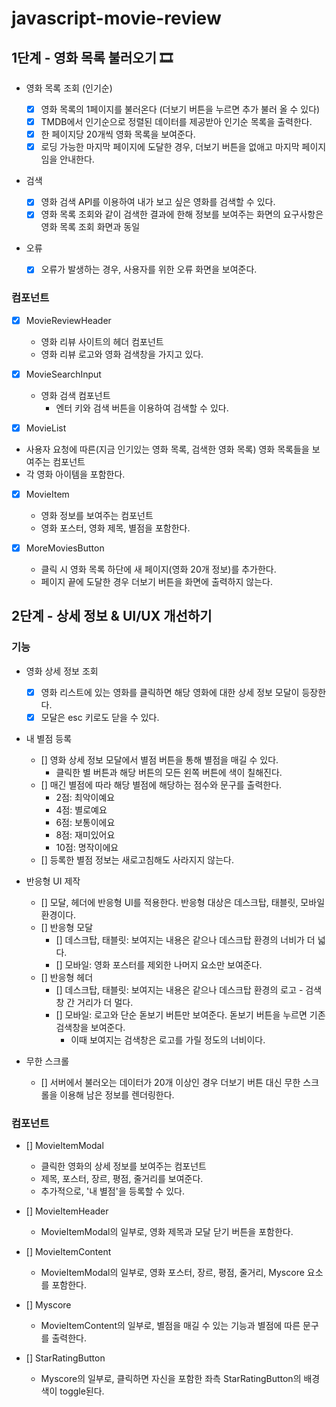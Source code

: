 # javascript-movie-review

## 1단계 - 영화 목록 불러오기 🎞

- 영화 목록 조회 (인기순)

  - [x] 영화 목록의 1페이지를 불러온다 (더보기 버튼을 누르면 추가 불러 올 수 있다)
  - [x] TMDB에서 인기순으로 정렬된 데이터를 제공받아 인기순 목록을 출력한다.
  - [x] 한 페이지당 20개씩 영화 목록을 보여준다.
  - [x] 로딩 가능한 마지막 페이지에 도달한 경우, 더보기 버튼을 없애고 마지막 페이지임을 안내한다.

- 검색

  - [x] 영화 검색 API를 이용하여 내가 보고 싶은 영화를 검색할 수 있다.
  - [x] 영화 목록 조회와 같이 검색한 결과에 한해 정보를 보여주는 화면의 요구사항은 영화 목록 조회 화면과 동일

- 오류
  - [x] 오류가 발생하는 경우, 사용자를 위한 오류 화면을 보여준다.

### 컴포넌트

- [x] MovieReviewHeader

  - 영화 리뷰 사이트의 헤더 컴포넌트
  - 영화 리뷰 로고와 영화 검색창을 가지고 있다.

- [x] MovieSearchInput

  - 영화 검색 컴포넌트
    - 엔터 키와 검색 버튼을 이용하여 검색할 수 있다.

- [x] MovieList
- 사용자 요청에 따른(지금 인기있는 영화 목록, 검색한 영화 목록) 영화 목록들을 보여주는 컴포넌트
- 각 영화 아이템을 포함한다.

- [x] MovieItem

  - 영화 정보를 보여주는 컴포넌트
  - 영화 포스터, 영화 제목, 별점을 포함한다.

- [x] MoreMoviesButton
  - 클릭 시 영화 목록 하단에 새 페이지(영화 20개 정보)를 추가한다.
  - 페이지 끝에 도달한 경우 더보기 버튼을 화면에 출력하지 않는다.

## 2단계 - 상세 정보 & UI/UX 개선하기

### 기능

- 영화 상세 정보 조회

  - [x] 영화 리스트에 있는 영화를 클릭하면 해당 영화에 대한 상세 정보 모달이 등장한다.
  - [x] 모달은 esc 키로도 닫을 수 있다.

- 내 별점 등록

  - [] 영화 상세 정보 모달에서 별점 버튼을 통해 별점을 매길 수 있다.
    - 클릭한 별 버튼과 해당 버튼의 모든 왼쪽 버튼에 색이 칠해진다.
  - [] 매긴 별점에 따라 해당 별점에 해당하는 점수와 문구를 출력한다.
    - 2점: 최악이예요
    - 4점: 별로예요
    - 6점: 보통이에요
    - 8점: 재미있어요
    - 10점: 명작이에요
  - [] 등록한 별점 정보는 새로고침해도 사라지지 않는다.

- 반응형 UI 제작

  - [] 모달, 헤더에 반응형 UI를 적용한다.
    반응형 대상은 데스크탑, 태블릿, 모바일 환경이다.
  - [] 반응형 모달
    - [] 데스크탑, 태블릿: 보여지는 내용은 같으나 데스크탑 환경의 너비가 더 넓다.
    - [] 모바일: 영화 포스터를 제외한 나머지 요소만 보여준다.
  - [] 반응형 헤더
    - [] 데스크탑, 태블릿: 보여지는 내용은 같으나 데스크탑 환경의 로고 - 검색창 간 거리가 더 멀다.
    - [] 모바일: 로고와 단순 돋보기 버튼만 보여준다. 돋보기 버튼을 누르면 기존 검색창을 보여준다.
      - 이때 보여지는 검색창은 로고를 가릴 정도의 너비이다.

- 무한 스크롤
  - [] 서버에서 불러오는 데이터가 20개 이상인 경우 더보기 버튼 대신 무한 스크롤을 이용해 남은 정보를 렌더링한다.

### 컴포넌트

- [] MovieItemModal

  - 클릭한 영화의 상세 정보를 보여주는 컴포넌트
  - 제목, 포스터, 장르, 평점, 줄거리를 보여준다.
  - 추가적으로, '내 별점'을 등록할 수 있다.

- [] MovieItemHeader

  - MovieItemModal의 일부로, 영화 제목과 모달 닫기 버튼을 포함한다.

- [] MovieItemContent

  - MovieItemModal의 일부로, 영화 포스터, 장르, 평점, 줄거리, Myscore 요소를 포함한다.

- [] Myscore

  - MovieItemContent의 일부로, 별점을 매길 수 있는 기능과 별점에 따른 문구를 출력한다.

- [] StarRatingButton

  - Myscore의 일부로, 클릭하면 자신을 포함한 좌측 StarRatingButton의 배경색이 toggle된다.
